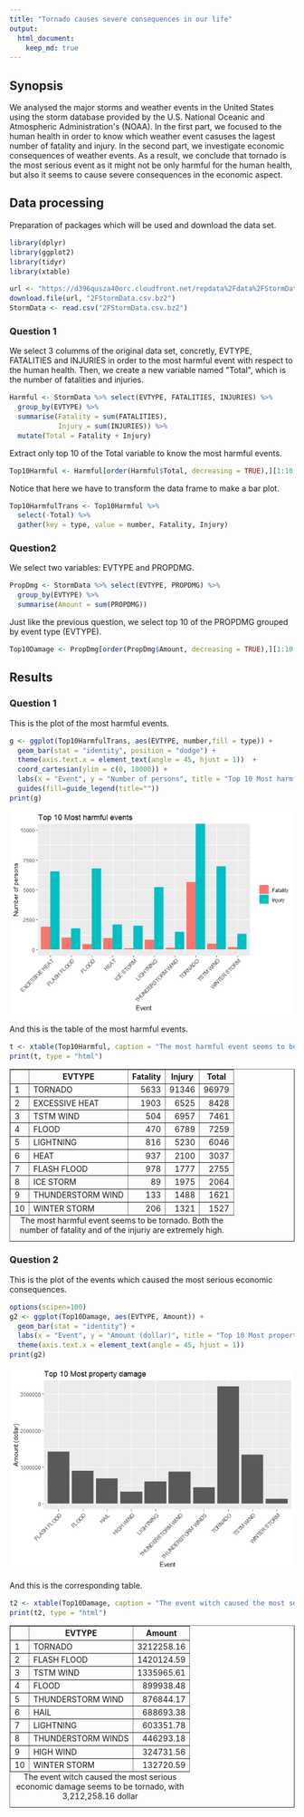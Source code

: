 ```yaml
---
title: "Tornado causes severe consequences in our life"
output: 
  html_document:
    keep_md: true
---
```


## Synopsis

We analysed the major storms and weather events in the United States using the storm database provided by the U.S. National Oceanic and Atmospheric Administration's (NOAA). In the first part, we focused to the human health in order to know which weather event casuses the lagest number of fatality and injury. In the second part, we investigate economic consequences of weather events. As a result, we conclude that tornado is the most serious event as it might not be only harmful for the human health, but also it seems to cause severe consequences in the economic aspect.

## Data processing



Preparation of packages which will be used and download the data set.


```r
library(dplyr)
library(ggplot2)
library(tidyr)
library(xtable)
```


```r
url <- "https://d396qusza40orc.cloudfront.net/repdata%2Fdata%2FStormData.csv.bz2"
download.file(url, "2FStormData.csv.bz2")
StormData <- read.csv("2FStormData.csv.bz2")
```

### Question 1

We select 3 columms of the original data set, concretly, EVTYPE, FATALITIES and INJURIES in order to the most harmful event with respect to the human health. Then, we create a new variable named "Total", which is the number of fatalities and injuries.


```r
Harmful <- StormData %>% select(EVTYPE, FATALITIES, INJURIES) %>% 
  group_by(EVTYPE) %>%
  summarise(Fatality = sum(FATALITIES),
            Injury = sum(INJURIES)) %>% 
  mutate(Total = Fatality + Injury)
```

Extract only top 10 of the Total variable to know the most harmful events.


```r
Top10Harmful <- Harmful[order(Harmful$Total, decreasing = TRUE),][1:10,]
```

Notice that here we have to transform the data frame to make a bar plot.

```r
Top10HarmfulTrans <- Top10Harmful %>%
  select(-Total) %>% 
  gather(key = type, value = number, Fatality, Injury)
```

### Question2

We select two variables: EVTYPE and PROPDMG. 

```r
PropDmg <- StormData %>% select(EVTYPE, PROPDMG) %>% 
  group_by(EVTYPE) %>% 
  summarise(Amount = sum(PROPDMG))
```

Just like the previous question, we select top 10 of the PROPDMG grouped by event type (EVTYPE).

```r
Top10Damage <- PropDmg[order(PropDmg$Amount, decreasing = TRUE),][1:10,]
```

## Results

### Question 1

This is the plot of the most harmful events.

```r
g <- ggplot(Top10HarmfulTrans, aes(EVTYPE, number,fill = type)) +
  geom_bar(stat = "identity", position = "dodge") +
  theme(axis.text.x = element_text(angle = 45, hjust = 1))  +
  coord_cartesian(ylim = c(0, 10000)) +
  labs(x = "Event", y = "Number of persons", title = "Top 10 Most harmful events") +
  guides(fill=guide_legend(title=""))
print(g)
```

![](CourseProject2_files/figure-html/unnamed-chunk-7-1.png)<!-- -->

And this is the table of the most harmful events.

```r
t <- xtable(Top10Harmful, caption = "The most harmful event seems to be tornado. Both the number of fatality and of the injuriy are extremely high.", auto = TRUE)
print(t, type = "html")
```

<!-- html table generated in R 3.5.1 by xtable 1.8-2 package -->
<!-- Sat Aug 25 23:47:32 2018 -->
<table border=1>
<caption align="bottom"> The most harmful event seems to be tornado. Both the number of fatality and of the injuriy are extremely high. </caption>
<tr> <th>  </th> <th> EVTYPE </th> <th> Fatality </th> <th> Injury </th> <th> Total </th>  </tr>
  <tr> <td> 1 </td> <td> TORNADO </td> <td align="right"> 5633 </td> <td align="right"> 91346 </td> <td align="right"> 96979 </td> </tr>
  <tr> <td> 2 </td> <td> EXCESSIVE HEAT </td> <td align="right"> 1903 </td> <td align="right"> 6525 </td> <td align="right"> 8428 </td> </tr>
  <tr> <td> 3 </td> <td> TSTM WIND </td> <td align="right"> 504 </td> <td align="right"> 6957 </td> <td align="right"> 7461 </td> </tr>
  <tr> <td> 4 </td> <td> FLOOD </td> <td align="right"> 470 </td> <td align="right"> 6789 </td> <td align="right"> 7259 </td> </tr>
  <tr> <td> 5 </td> <td> LIGHTNING </td> <td align="right"> 816 </td> <td align="right"> 5230 </td> <td align="right"> 6046 </td> </tr>
  <tr> <td> 6 </td> <td> HEAT </td> <td align="right"> 937 </td> <td align="right"> 2100 </td> <td align="right"> 3037 </td> </tr>
  <tr> <td> 7 </td> <td> FLASH FLOOD </td> <td align="right"> 978 </td> <td align="right"> 1777 </td> <td align="right"> 2755 </td> </tr>
  <tr> <td> 8 </td> <td> ICE STORM </td> <td align="right"> 89 </td> <td align="right"> 1975 </td> <td align="right"> 2064 </td> </tr>
  <tr> <td> 9 </td> <td> THUNDERSTORM WIND </td> <td align="right"> 133 </td> <td align="right"> 1488 </td> <td align="right"> 1621 </td> </tr>
  <tr> <td> 10 </td> <td> WINTER STORM </td> <td align="right"> 206 </td> <td align="right"> 1321 </td> <td align="right"> 1527 </td> </tr>
   </table>

### Question 2

This is the plot of the events which caused the most serious economic consequences.

```r
options(scipen=100)
g2 <- ggplot(Top10Damage, aes(EVTYPE, Amount)) +
  geom_bar(stat = "identity") +
  labs(x = "Event", y = "Amount (dollar)", title = "Top 10 Most property damage") +
  theme(axis.text.x = element_text(angle = 45, hjust = 1))
print(g2)
```

![](CourseProject2_files/figure-html/unnamed-chunk-9-1.png)<!-- -->

And this is the corresponding table.

```r
t2 <- xtable(Top10Damage, caption = "The event witch caused the most serious economic damage seems to be tornado, with 3,212,258.16 dollar", auto = TRUE)
print(t2, type = "html")
```

<!-- html table generated in R 3.5.1 by xtable 1.8-2 package -->
<!-- Sat Aug 25 23:29:07 2018 -->
<table border=1>
<caption align="bottom"> The event witch caused the most serious economic damage seems to be tornado, with 3,212,258.16 dollar </caption>
<tr> <th>  </th> <th> EVTYPE </th> <th> Amount </th>  </tr>
  <tr> <td> 1 </td> <td> TORNADO </td> <td align="right"> 3212258.16 </td> </tr>
  <tr> <td> 2 </td> <td> FLASH FLOOD </td> <td align="right"> 1420124.59 </td> </tr>
  <tr> <td> 3 </td> <td> TSTM WIND </td> <td align="right"> 1335965.61 </td> </tr>
  <tr> <td> 4 </td> <td> FLOOD </td> <td align="right"> 899938.48 </td> </tr>
  <tr> <td> 5 </td> <td> THUNDERSTORM WIND </td> <td align="right"> 876844.17 </td> </tr>
  <tr> <td> 6 </td> <td> HAIL </td> <td align="right"> 688693.38 </td> </tr>
  <tr> <td> 7 </td> <td> LIGHTNING </td> <td align="right"> 603351.78 </td> </tr>
  <tr> <td> 8 </td> <td> THUNDERSTORM WINDS </td> <td align="right"> 446293.18 </td> </tr>
  <tr> <td> 9 </td> <td> HIGH WIND </td> <td align="right"> 324731.56 </td> </tr>
  <tr> <td> 10 </td> <td> WINTER STORM </td> <td align="right"> 132720.59 </td> </tr>
   </table>
